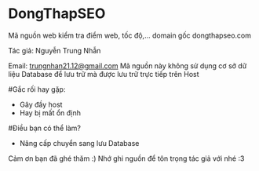 # DongThapSEO
Mã nguồn web kiểm tra điểm web, tốc độ,... domain gốc dongthapseo.com

Tác giả: Nguyễn Trung Nhẫn


Email: trungnhan21.12@gmail.com
Mã nguồn này không sử dụng cơ sở dữ liệu Database để lưu trữ mà được lưu trữ trực tiếp trên Host

#Gắc rối hay gặp:
- Gây đầy host
- Hay bị mất ổn định

#Điều bạn có thể làm?
- Nâng cấp chuyển sang lưu Database

Cảm ơn bạn đã ghé thăm :) Nhớ ghi nguồn để tôn trọng tác giả với nhé :3
